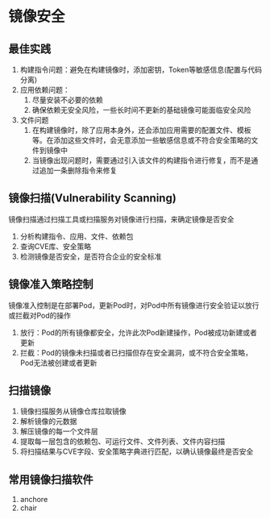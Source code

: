 # 镜像安全

## 最佳实践
1. 构建指令问题：避免在构建镜像时，添加密钥，Token等敏感信息(配置与代码分离)
2. 应用依赖问题：
   1. 尽量安装不必要的依赖
   2. 确保依赖无安全风险，一些长时间不更新的基础镜像可能面临安全风险
3. 文件问题
   1. 在构建镜像时，除了应用本身外，还会添加应用需要的配置文件、模板等。在添加这些文件时，会无意添加一些敏感信息或不符合安全策略的文件到镜像中
   2. 当镜像出现问题时，需要通过引入该文件的构建指令进行修复，而不是通过追加一条删除指令来修复

## 镜像扫描(Vulnerability Scanning)
镜像扫描通过扫描工具或扫描服务对镜像进行扫描，来确定镜像是否安全
1. 分析构建指令、应用、文件、依赖包
2. 查询CVE库、安全策略
3. 检测镜像是否安全，是否符合企业的安全标准

## 镜像准入策略控制
镜像准入控制是在部署Pod，更新Pod时，对Pod中所有镜像进行安全验证以放行或拦截对Pod的操作
1. 放行：Pod的所有镜像都安全，允许此次Pod新建操作，Pod被成功新建或者更新
2. 拦截：Pod的镜像未扫描或者已扫描但存在安全漏洞，或不符合安全策略，Pod无法被创建或者更新

## 扫描镜像
1. 镜像扫描服务从镜像仓库拉取镜像
2. 解析镜像的元数据
3. 解压镜像的每一个文件层
4. 提取每一层包含的依赖包、可运行文件、文件列表、文件内容扫描
5. 将扫描结果与CVE字段、安全策略字典进行匹配，以确认镜像最终是否安全

## 常用镜像扫描软件
1. anchore
2. chair